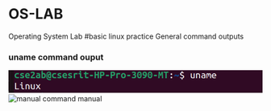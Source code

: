 # OS-LAB
Operating System Lab
#basic linux practice
General command outputs
### uname command ouput
![uname command output](uname.png)
![manual command manual](unamemanual.png)
